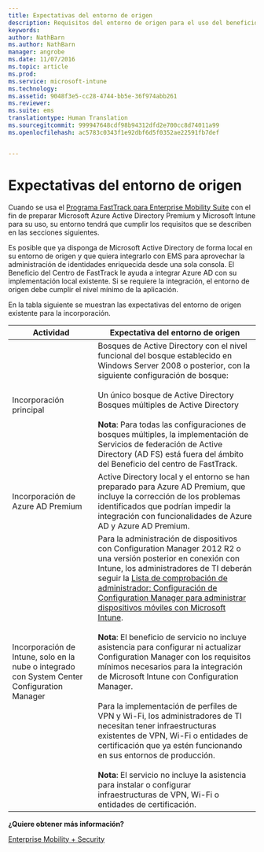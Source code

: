 ```yaml
---
title: Expectativas del entorno de origen
description: Requisitos del entorno de origen para el uso del beneficio del centro de FastTrack
keywords: 
author: NathBarn
ms.author: NathBarn
manager: angrobe
ms.date: 11/07/2016
ms.topic: article
ms.prod: 
ms.service: microsoft-intune
ms.technology: 
ms.assetid: 9048f3e5-cc28-4744-bb5e-36f974abb261
ms.reviewer: 
ms.suite: ems
translationtype: Human Translation
ms.sourcegitcommit: 999947648cdf98b94312dfd2e700cc8d74011a99
ms.openlocfilehash: ac5783c0343f1e92dbf6d5f0352ae22591fb7def


---
```



# <a name="source-environment-expectations"></a>Expectativas del entorno de origen
Cuando se usa el [Programa FastTrack para Enterprise Mobility Suite](fasttrack-center-benefit-for-enterprise-mobility-suite-ems.md) con el fin de preparar Microsoft Azure Active Directory Premium y Microsoft Intune para su uso, su entorno tendrá que cumplir los requisitos que se describen en las secciones siguientes.

Es posible que ya disponga de Microsoft Active Directory de forma local en su entorno de origen y que quiera integrarlo con EMS para aprovechar la administración de identidades enriquecida desde una sola consola. El Beneficio del Centro de FastTrack le ayuda a integrar Azure AD con su implementación local existente. Si se requiere la integración, el entorno de origen debe cumplir el nivel mínimo de la aplicación.

En la tabla siguiente se muestran las expectativas del entorno de origen existente para la incorporación.

|Actividad|Expectativa del entorno de origen|
|------------|----------------------------------|
|Incorporación principal|Bosques de Active Directory con el nivel funcional del bosque establecido en Windows Server 2008 o posterior, con la siguiente configuración de bosque:<br /><br />Un único bosque de Active Directory<br />Bosques múltiples de Active Directory </br></br>**Nota**: Para todas las configuraciones de bosques múltiples, la implementación de Servicios de federación de Active Directory (AD FS) está fuera del ámbito del Beneficio del centro de FastTrack.|
|Incorporación de Azure AD Premium|Active Directory local y el entorno se han preparado para Azure AD Premium, que incluye la corrección de los problemas identificados que podrían impedir la integración con funcionalidades de Azure AD y Azure AD Premium.|
|Incorporación de Intune, solo en la nube o integrado con System Center Configuration Manager|Para la administración de dispositivos con Configuration Manager 2012 R2 o una versión posterior en conexión con Intune, los administradores de TI deberán seguir la [Lista de comprobación de administrador: Configuración de Configuration Manager para administrar dispositivos móviles con Microsoft Intune](https://technet.microsoft.com/library/jj943763.aspx).</br></br> **Nota**: El beneficio de servicio no incluye asistencia para configurar ni actualizar Configuration Manager con los requisitos mínimos necesarios para la integración de Microsoft Intune con Configuration Manager.</br></br>Para la implementación de perfiles de VPN y Wi-Fi, los administradores de TI necesitan tener infraestructuras existentes de VPN, Wi-Fi o entidades de certificación que ya estén funcionando en sus entornos de producción.</br></br> **Nota**: El servicio no incluye la asistencia para instalar o configurar infraestructuras de VPN, Wi-Fi o entidades de certificación. |

**¿Quiere obtener más información?**

[Enterprise Mobility + Security](https://www.microsoft.com/en-us/cloud-platform/enterprise-mobility)



<!--HONumber=Nov16_HO4-->


